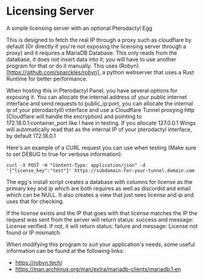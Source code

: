 # Licensing Server
A simple licensing server with an optional Pterodactyl Egg

This is designed to fetch the real IP through a proxy such as cloudflare by default (Or directly if you're not exposing the licensing server through a proxy) and it requires a MariaDB Database.
This only reads from the database, it does not insert data into it; you will have to use another program for that or do it manually.
This uses (Robyn)[https://github.com/sparckles/robyn], a python webserver that uses a Rust Runtime for better performance.

When hosting this in Pterodactyl Panel, you have several options for exposing it. You can allocate the internal address of your
public internet interface and send requests to public_ip:port, you can allocate the internal ip of your pterodactyl0 interface
and use a Cloudflare Tunnel proxying http (Cloudflare will handle the encryption) and pointing to 172.18.0.1:container_port like I have in testing.
If you allocate 127.0.0.1 Wings will automatically read that as the internal IP of your pterodactyl interface, by default 172.18.0.1

Here's an example of a CURL request you can use when testing (Make sure to set DEBUG to true for verbose information):
```
curl -X POST -H "Content-Type: application/json" -d '{"license_key":"test"}' https://subdomain-for-your-tunnel.domain.com
```

The egg's install script creates a database with columns for license as the primary key and ip which are both requires as well as discordid and email which can be NULL.
It also creates a view that just sees license and ip and uses that for checking.

If the license exists and the IP that goes with that license matches the IP the request was sent from the server will return status: success and message: License verified.
If not, it will return status: failure and message: License not found or IP mismatch.

When modifying this program to suit your application's needs, some useful information can be found at the following links:
- https://robyn.tech/
- https://man.archlinux.org/man/extra/mariadb-clients/mariadb.1.en
